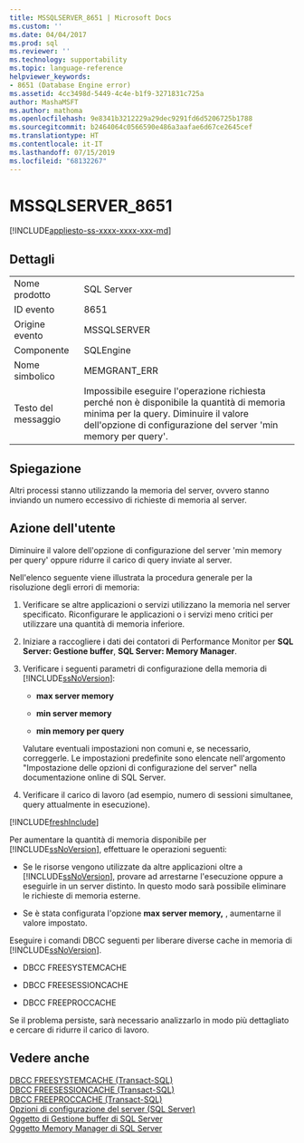 ```yaml
---
title: MSSQLSERVER_8651 | Microsoft Docs
ms.custom: ''
ms.date: 04/04/2017
ms.prod: sql
ms.reviewer: ''
ms.technology: supportability
ms.topic: language-reference
helpviewer_keywords:
- 8651 (Database Engine error)
ms.assetid: 4cc3498d-5449-4c4e-b1f9-3271831c725a
author: MashaMSFT
ms.author: mathoma
ms.openlocfilehash: 9e8341b3212229a29dec9291fd6d5206725b1788
ms.sourcegitcommit: b2464064c0566590e486a3aafae6d67ce2645cef
ms.translationtype: HT
ms.contentlocale: it-IT
ms.lasthandoff: 07/15/2019
ms.locfileid: "68132267"
---
```

# <a name="mssqlserver8651"></a>MSSQLSERVER_8651
[!INCLUDE[appliesto-ss-xxxx-xxxx-xxx-md](../../includes/appliesto-ss-xxxx-xxxx-xxx-md.md)]
  
## <a name="details"></a>Dettagli  
  
|||  
|-|-|  
|Nome prodotto|SQL Server|  
|ID evento|8651|  
|Origine evento|MSSQLSERVER|  
|Componente|SQLEngine|  
|Nome simbolico|MEMGRANT_ERR|  
|Testo del messaggio|Impossibile eseguire l'operazione richiesta perché non è disponibile la quantità di memoria minima per la query. Diminuire il valore dell'opzione di configurazione del server 'min memory per query'.|  
  
## <a name="explanation"></a>Spiegazione  
Altri processi stanno utilizzando la memoria del server, ovvero stanno inviando un numero eccessivo di richieste di memoria al server.  
  
## <a name="user-action"></a>Azione dell'utente  
Diminuire il valore dell'opzione di configurazione del server 'min memory per query' oppure ridurre il carico di query inviate al server.  
  
Nell'elenco seguente viene illustrata la procedura generale per la risoluzione degli errori di memoria:  
  
1.  Verificare se altre applicazioni o servizi utilizzano la memoria nel server specificato. Riconfigurare le applicazioni o i servizi meno critici per utilizzare una quantità di memoria inferiore.  
  
2.  Iniziare a raccogliere i dati dei contatori di Performance Monitor per **SQL Server: Gestione buffer**, **SQL Server: Memory Manager**.  
  
3.  Verificare i seguenti parametri di configurazione della memoria di [!INCLUDE[ssNoVersion](../../includes/ssnoversion-md.md)]:  
  
    -   **max server memory**  
  
    -   **min server memory**  
  
    -   **min memory per query**  
  
    Valutare eventuali impostazioni non comuni e, se necessario, correggerle. Le impostazioni predefinite sono elencate nell'argomento "Impostazione delle opzioni di configurazione del server" nella documentazione online di SQL Server.  
  
4.  Verificare il carico di lavoro (ad esempio, numero di sessioni simultanee, query attualmente in esecuzione).  

[!INCLUDE[freshInclude](../../includes/paragraph-content/fresh-note-steps-feedback.md)]

Per aumentare la quantità di memoria disponibile per [!INCLUDE[ssNoVersion](../../includes/ssnoversion-md.md)], effettuare le operazioni seguenti:  
  
-   Se le risorse vengono utilizzate da altre applicazioni oltre a [!INCLUDE[ssNoVersion](../../includes/ssnoversion-md.md)], provare ad arrestarne l'esecuzione oppure a eseguirle in un server distinto. In questo modo sarà possibile eliminare le richieste di memoria esterne.  
  
-   Se è stata configurata l'opzione **max server memory,** , aumentarne il valore impostato.  
  
Eseguire i comandi DBCC seguenti per liberare diverse cache in memoria di [!INCLUDE[ssNoVersion](../../includes/ssnoversion-md.md)].  
  
-   DBCC FREESYSTEMCACHE  
  
-   DBCC FREESESSIONCACHE  
  
-   DBCC FREEPROCCACHE  
  
Se il problema persiste, sarà necessario analizzarlo in modo più dettagliato e cercare di ridurre il carico di lavoro.  
  
## <a name="see-also"></a>Vedere anche  
[DBCC FREESYSTEMCACHE &#40;Transact-SQL&#41;](~/t-sql/database-console-commands/dbcc-freesystemcache-transact-sql.md)  
[DBCC FREESESSIONCACHE &#40;Transact-SQL&#41;](~/t-sql/database-console-commands/dbcc-freesessioncache-transact-sql.md)  
[DBCC FREEPROCCACHE &#40;Transact-SQL&#41;](~/t-sql/database-console-commands/dbcc-freeproccache-transact-sql.md)  
[Opzioni di configurazione del server &#40;SQL Server&#41;](~/database-engine/configure-windows/server-configuration-options-sql-server.md)  
[Oggetto di Gestione buffer di SQL Server](~/relational-databases/performance-monitor/sql-server-buffer-manager-object.md)  
[Oggetto Memory Manager di SQL Server](~/relational-databases/performance-monitor/sql-server-memory-manager-object.md)  
  
